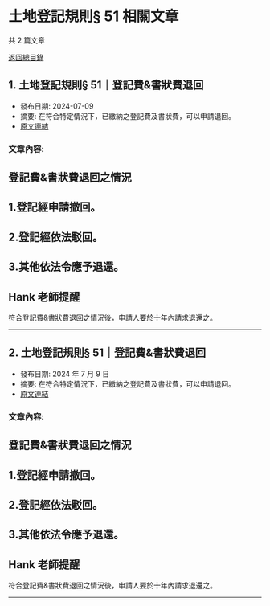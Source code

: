 # 土地登記規則§ 51 相關文章

共 2 篇文章

[返回總目錄](00_總目錄.md)

## 1. 土地登記規則§ 51｜登記費&書狀費退回

- 發布日期: 2024-07-09
- 摘要: 在符合特定情況下，已繳納之登記費及書狀費，可以申請退回。
- [原文連結](https://www.jasper-realestate.com/%e5%9c%9f%e5%9c%b0%e7%99%bb%e8%a8%98%e8%a6%8f%e5%89%87-51_%e7%99%bb%e8%a8%98_%e8%b2%bbamp%e6%9b%b8%e7%8b%80%e8%b2%bb%e9%80%80%e5%9b%9e/)

### 文章內容:

## 登記費&書狀費退回之情況

## 1.登記經申請撤回。

## 2.登記經依法駁回。

## 3.其他依法令應予退還。

## Hank 老師提醒

符合登記費&書狀費退回之情況後，申請人要於十年內請求退還之。

---

## 2. 土地登記規則§ 51｜登記費&書狀費退回

- 發布日期: 2024 年 7 月 9 日
- 摘要: 在符合特定情況下，已繳納之登記費及書狀費，可以申請退回。
- [原文連結](https://www.jasper-realestate.com/%e5%9c%9f%e5%9c%b0%e7%99%bb%e8%a8%98%e8%a6%8f%e5%89%87-51_%e7%99%bb%e8%a8%98_%e8%b2%bbamp%e6%9b%b8%e7%8b%80%e8%b2%bb%e9%80%80%e5%9b%9e/)

### 文章內容:

## 登記費&書狀費退回之情況

## 1.登記經申請撤回。

## 2.登記經依法駁回。

## 3.其他依法令應予退還。

## Hank 老師提醒

符合登記費&書狀費退回之情況後，申請人要於十年內請求退還之。

---

